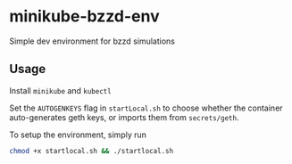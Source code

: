 # minikube-bzzd-env
Simple dev environment for bzzd simulations

## Usage

Install `minikube` and `kubectl`

Set the `AUTOGENKEYS` flag in `startLocal.sh` to choose whether the container auto-generates geth keys, or imports them from `secrets/geth`. 

To setup the environment, simply run

```bash
chmod +x startlocal.sh && ./startlocal.sh
```
